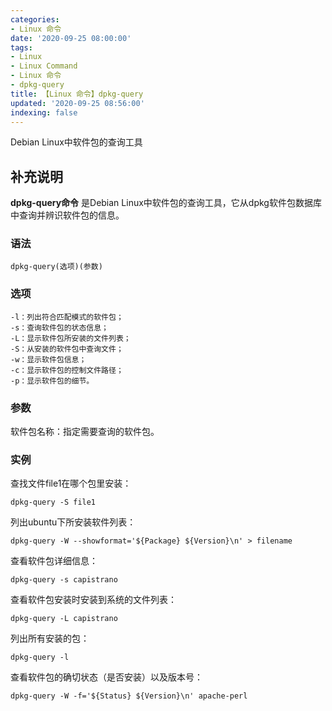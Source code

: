 ```yaml
---
categories:
- Linux 命令
date: '2020-09-25 08:00:00'
tags:
- Linux
- Linux Command
- Linux 命令
- dpkg-query
title: 【Linux 命令】dpkg-query
updated: '2020-09-25 08:56:00'
indexing: false
---
```


Debian Linux中软件包的查询工具

## 补充说明

**dpkg-query命令** 是Debian Linux中软件包的查询工具，它从dpkg软件包数据库中查询并辨识软件包的信息。

###  语法

```shell
dpkg-query(选项)(参数)
```

###  选项

```shell
-l：列出符合匹配模式的软件包；
-s：查询软件包的状态信息；
-L：显示软件包所安装的文件列表；
-S：从安装的软件包中查询文件；
-w：显示软件包信息；
-c：显示软件包的控制文件路径；
-p：显示软件包的细节。
```

###  参数

软件包名称：指定需要查询的软件包。

###  实例

查找文件file1在哪个包里安装：

```shell
dpkg-query -S file1
```

列出ubuntu下所安装软件列表：

```shell
dpkg-query -W --showformat='${Package} ${Version}\n' > filename
```

查看软件包详细信息：

```shell
dpkg-query -s capistrano
```

查看软件包安装时安装到系统的文件列表：

```shell
dpkg-query -L capistrano
```

列出所有安装的包：

```shell
dpkg-query -l
```

查看软件包的确切状态（是否安装）以及版本号：

```shell
dpkg-query -W -f='${Status} ${Version}\n' apache-perl
```


<!-- Linux命令行搜索引擎：https://jaywcjlove.github.io/linux-command/ -->